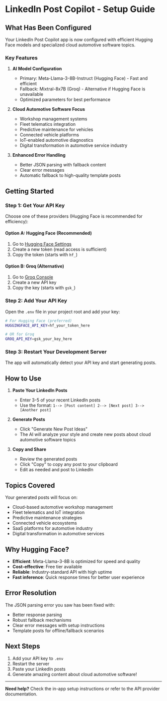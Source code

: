 # LinkedIn Post Copilot - Setup Guide

## What Has Been Configured

Your LinkedIn Post Copilot app is now configured with efficient Hugging Face models and specialized cloud automotive software topics.

### Key Features

1. **AI Model Configuration**
   - Primary: Meta-Llama-3-8B-Instruct (Hugging Face) - Fast and efficient
   - Fallback: Mixtral-8x7B (Groq) - Alternative if Hugging Face is unavailable
   - Optimized parameters for best performance

2. **Cloud Automotive Software Focus**
   - Workshop management systems
   - Fleet telematics integration
   - Predictive maintenance for vehicles
   - Connected vehicle platforms
   - IoT-enabled automotive diagnostics
   - Digital transformation in automotive service industry

3. **Enhanced Error Handling**
   - Better JSON parsing with fallback content
   - Clear error messages
   - Automatic fallback to high-quality template posts

## Getting Started

### Step 1: Get Your API Key

Choose one of these providers (Hugging Face is recommended for efficiency):

#### Option A: Hugging Face (Recommended)
1. Go to [Hugging Face Settings](https://huggingface.co/settings/tokens)
2. Create a new token (read access is sufficient)
3. Copy the token (starts with `hf_`)

#### Option B: Groq (Alternative)
1. Go to [Groq Console](https://console.groq.com/keys)
2. Create a new API key
3. Copy the key (starts with `gsk_`)

### Step 2: Add Your API Key

Open the `.env` file in your project root and add your key:

```bash
# For Hugging Face (preferred)
HUGGINGFACE_API_KEY=hf_your_token_here

# OR for Groq
GROQ_API_KEY=gsk_your_key_here
```

### Step 3: Restart Your Development Server

The app will automatically detect your API key and start generating posts.

## How to Use

1. **Paste Your LinkedIn Posts**
   - Enter 3-5 of your recent LinkedIn posts
   - Use the format: `1--> [Post content] 2--> [Next post] 3--> [Another post]`

2. **Generate Posts**
   - Click "Generate New Post Ideas"
   - The AI will analyze your style and create new posts about cloud automotive software topics

3. **Copy and Share**
   - Review the generated posts
   - Click "Copy" to copy any post to your clipboard
   - Edit as needed and post to LinkedIn

## Topics Covered

Your generated posts will focus on:
- Cloud-based automotive workshop management
- Fleet telematics and IoT integration
- Predictive maintenance strategies
- Connected vehicle ecosystems
- SaaS platforms for automotive industry
- Digital transformation in automotive services

## Why Hugging Face?

- **Efficient**: Meta-Llama-3-8B is optimized for speed and quality
- **Cost-effective**: Free tier available
- **Reliable**: Industry-standard API with high uptime
- **Fast inference**: Quick response times for better user experience

## Error Resolution

The JSON parsing error you saw has been fixed with:
- Better response parsing
- Robust fallback mechanisms
- Clear error messages with setup instructions
- Template posts for offline/fallback scenarios

## Next Steps

1. Add your API key to `.env`
2. Restart the server
3. Paste your LinkedIn posts
4. Generate amazing content about cloud automotive software!

---

**Need help?** Check the in-app setup instructions or refer to the API provider documentation.
